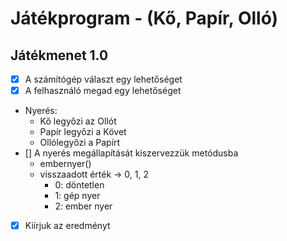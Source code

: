 # Játékprogram - (Kő, Papír, Olló)

## Játékmenet 1.0
- [x] A számítógép választ egy lehetőséget
- [x] A felhasználó megad egy lehetőséget
- Nyerés:
	- Kő legyőzi az Ollót
	- Papír legyőzi a Követ
	- Ollólegyőzi a Papírt
- [] A nyerés megállapítását kiszervezzük metódusba
    - embernyer()
    - visszaadott érték -> 0, 1, 2
      - 0: döntetlen
      - 1: gép nyer
      - 2: ember nyer
- [x] Kiírjuk az eredményt